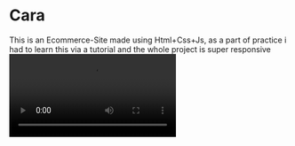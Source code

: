 # Cara
This is an Ecommerce-Site made using Html+Css+Js, as a part of practice i had to learn this via a tutorial and the whole project is super responsive
<video src="https://user-images.githubusercontent.com/119485192/220346835-b95610ec-548b-4d18-8828-293677d2b956.mp4" autoplay></video>
